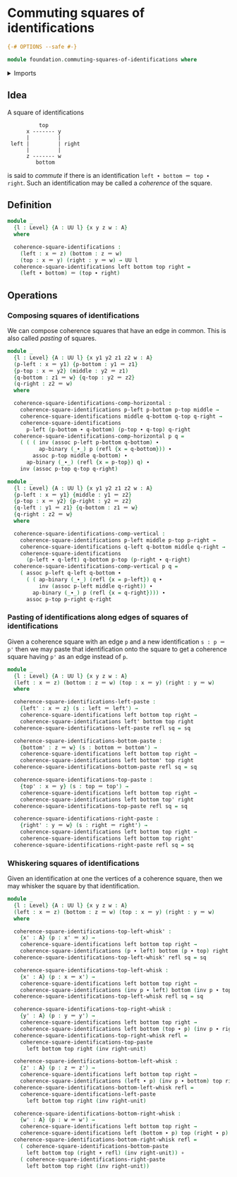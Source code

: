 # Commuting squares of identifications

```agda
{-# OPTIONS --safe #-}

module foundation.commuting-squares-of-identifications where
```

<details><summary>Imports</summary>

```agda
open import foundation.universe-levels

open import foundation-core.functions
open import foundation-core.identity-types
```

</details>

## Idea

A square of identifications

```text
          top
      x ------- y
      |         |
 left |         | right
      |         |
      z ------- w
         bottom
```

is said to _commute_ if there is an identification
`left ∙ bottom ＝ top ∙ right`. Such an identification may be called a
_coherence_ of the square.

## Definition

```agda
module _
  {l : Level} {A : UU l} {x y z w : A}
  where

  coherence-square-identifications :
    (left : x ＝ z) (bottom : z ＝ w)
    (top : x ＝ y) (right : y ＝ w) → UU l
  coherence-square-identifications left bottom top right =
    (left ∙ bottom) ＝ (top ∙ right)
```

## Operations

### Composing squares of identifications

We can compose coherence squares that have an edge in common. This is also
called _pasting_ of squares.

```agda
module _
  {l : Level} {A : UU l} {x y1 y2 z1 z2 w : A}
  (p-left : x ＝ y1) {p-bottom : y1 ＝ z1}
  {p-top : x ＝ y2} (middle : y2 ＝ z1)
  {q-bottom : z1 ＝ w} {q-top : y2 ＝ z2}
  (q-right : z2 ＝ w)
  where

  coherence-square-identifications-comp-horizontal :
    coherence-square-identifications p-left p-bottom p-top middle →
    coherence-square-identifications middle q-bottom q-top q-right →
    coherence-square-identifications
      p-left (p-bottom ∙ q-bottom) (p-top ∙ q-top) q-right
  coherence-square-identifications-comp-horizontal p q =
    ( ( ( inv (assoc p-left p-bottom q-bottom) ∙
          ap-binary (_∙_) p (refl {x = q-bottom})) ∙
        assoc p-top middle q-bottom) ∙
      ap-binary (_∙_) (refl {x = p-top}) q) ∙
    inv (assoc p-top q-top q-right)

module _
  {l : Level} {A : UU l} {x y1 y2 z1 z2 w : A}
  {p-left : x ＝ y1} {middle : y1 ＝ z2}
  {p-top : x ＝ y2} {p-right : y2 ＝ z2}
  {q-left : y1 ＝ z1} {q-bottom : z1 ＝ w}
  {q-right : z2 ＝ w}
  where

  coherence-square-identifications-comp-vertical :
    coherence-square-identifications p-left middle p-top p-right →
    coherence-square-identifications q-left q-bottom middle q-right →
    coherence-square-identifications
      (p-left ∙ q-left) q-bottom p-top (p-right ∙ q-right)
  coherence-square-identifications-comp-vertical p q =
    ( assoc p-left q-left q-bottom ∙
      ( ( ap-binary (_∙_) (refl {x = p-left}) q ∙
          inv (assoc p-left middle q-right)) ∙
        ap-binary (_∙_) p (refl {x = q-right}))) ∙
      assoc p-top p-right q-right
```

### Pasting of identifications along edges of squares of identifications

Given a coherence square with an edge `p` and a new identification `s : p ＝ p'`
then we may paste that identification onto the square to get a coherence square
having `p'` as an edge instead of `p`.

```agda
module _
  {l : Level} {A : UU l} {x y z w : A}
  (left : x ＝ z) (bottom : z ＝ w) (top : x ＝ y) (right : y ＝ w)
  where

  coherence-square-identifications-left-paste :
    {left' : x ＝ z} (s : left ＝ left') →
    coherence-square-identifications left bottom top right →
    coherence-square-identifications left' bottom top right
  coherence-square-identifications-left-paste refl sq = sq

  coherence-square-identifications-bottom-paste :
    {bottom' : z ＝ w} (s : bottom ＝ bottom') →
    coherence-square-identifications left bottom top right →
    coherence-square-identifications left bottom' top right
  coherence-square-identifications-bottom-paste refl sq = sq

  coherence-square-identifications-top-paste :
    {top' : x ＝ y} (s : top ＝ top') →
    coherence-square-identifications left bottom top right →
    coherence-square-identifications left bottom top' right
  coherence-square-identifications-top-paste refl sq = sq

  coherence-square-identifications-right-paste :
    {right' : y ＝ w} (s : right ＝ right') →
    coherence-square-identifications left bottom top right →
    coherence-square-identifications left bottom top right'
  coherence-square-identifications-right-paste refl sq = sq
```

### Whiskering squares of identifications

Given an identification at one the vertices of a coherence square, then we may
whisker the square by that identification.

```agda
module _
  {l : Level} {A : UU l} {x y z w : A}
  (left : x ＝ z) (bottom : z ＝ w) (top : x ＝ y) (right : y ＝ w)
  where

  coherence-square-identifications-top-left-whisk' :
    {x' : A} (p : x' ＝ x) →
    coherence-square-identifications left bottom top right →
    coherence-square-identifications (p ∙ left) bottom (p ∙ top) right
  coherence-square-identifications-top-left-whisk' refl sq = sq

  coherence-square-identifications-top-left-whisk :
    {x' : A} (p : x ＝ x') →
    coherence-square-identifications left bottom top right →
    coherence-square-identifications (inv p ∙ left) bottom (inv p ∙ top) right
  coherence-square-identifications-top-left-whisk refl sq = sq

  coherence-square-identifications-top-right-whisk :
    {y' : A} (p : y ＝ y') →
    coherence-square-identifications left bottom top right →
    coherence-square-identifications left bottom (top ∙ p) (inv p ∙ right)
  coherence-square-identifications-top-right-whisk refl =
    coherence-square-identifications-top-paste
      left bottom top right (inv right-unit)

  coherence-square-identifications-bottom-left-whisk :
    {z' : A} (p : z ＝ z') →
    coherence-square-identifications left bottom top right →
    coherence-square-identifications (left ∙ p) (inv p ∙ bottom) top right
  coherence-square-identifications-bottom-left-whisk refl =
    coherence-square-identifications-left-paste
      left bottom top right (inv right-unit)

  coherence-square-identifications-bottom-right-whisk :
    {w' : A} (p : w ＝ w') →
    coherence-square-identifications left bottom top right →
    coherence-square-identifications left (bottom ∙ p) top (right ∙ p)
  coherence-square-identifications-bottom-right-whisk refl =
    ( coherence-square-identifications-bottom-paste
      left bottom top (right ∙ refl) (inv right-unit)) ∘
    ( coherence-square-identifications-right-paste
      left bottom top right (inv right-unit))
```
